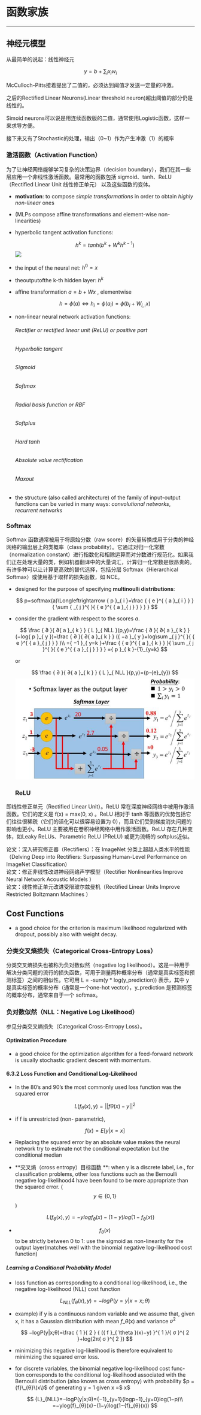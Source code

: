 # 函数家族

---

## 神经元模型

从最简单的说起：线性神经元


$$
 { y }=b +\sum_i { x}_{ i }{ w }_{ i }
$$


McCulloch-Pitts接着提出了二值的，必须达到阈值才发送一定量的冲激。

之后的Rectified Linear Neurons\(Linear threshold neuron\)超出阈值的部分仍是线性的。

Simoid neurons可以说是用连续函数版的二值，通常使用Logistic函数，这样一来求导方便。

接下来又有了Stochastic的处理，输出（0~1）作为产生冲激（1）的概率

### 激活函数（Activation Function）

为了让神经网络能够学习复杂的决策边界（decision boundary），我们在其一些层应用一个非线性激活函数。最常用的函数包括  sigmoid、tanh、ReLU（Rectified Linear Unit 线性修正单元） 以及这些函数的变体。

* **motivation**: to compose _simple transformations_ in order to obtain 
  _highly non-linear_ ones
* \(MLPs compose affine transformations and element-wise non-linearities\)
* hyperbolic tangent activation functions:

  $$
  { h }^{ k }=tanh({ b }^{ k }+{ W }^{ k }{ h }^{ k-1 })
  $$
  ![](https://upload.wikimedia.org/wikipedia/commons/thumb/7/76/Sinh_cosh_tanh.svg/256px-Sinh_cosh_tanh.svg.png)

* the input of the neural net: ${ h }^{ 0 }=x$
* theoutputofthe k-th hidden layer: ${ h }^{ k }$

* affine transformation $a = b+Wx$ \, elementwise


  $$
  h=\phi (a)⇔{ h }_{ i }=\phi ({ a }_{ i })=\phi ({ b }_{ i }+{ W }_{ i,: }x)
  $$

* non-linear neural network activation functions:

  ###### Rectifier or rectified linear unit \(ReLU\) or positive part

  ###### Hyperbolic tangent

  ###### Sigmoid

  ###### Softmax

  ###### Radial basis function or RBF

  ###### Softplus

  ###### Hard tanh

  ###### Absolute value rectification

  ###### Maxout

* the structure \(also called architecture\) of the family of input-output functions can be varied in many ways: 
  _convolutional networks_, 
  _recurrent networks_

### Softmax

Softmax 函数通常被用于将原始分数（raw score）的矢量转换成用于分类的神经网络的输出层上的类概率（class probability）。它通过对归一化常数（normalization constant）进行指数化和相除运算而对分数进行规范化。如果我们正在处理大量的类，例如机器翻译中的大量词汇，计算归一化常数是很昂贵的。有许多种可以让计算更高效的替代选择，包括分层 Softmax（Hierarchical Softmax）或使用基于取样的损失函数，如 NCE。

* designed for the purpose of specifying **multinoulli distributions**:

  $$
  p=softmax(a)\Longleftrightarrow { p }_{ i }=\frac { { e }^{ { a }_{ i } } }{ \sum { _{ j }^{  }{ { e }^{ { a }_{ j } } } }  }
  $$

* consider the gradient with respect to the scores $a$.

  $$
  \frac { ∂ }{ ∂{ a }_{ k } } { L }_{ NLL }(p,y)=\frac { ∂ }{ ∂{ a }_{ k } } (−log{ p }_{ y })=\frac { ∂ }{ ∂{ a }_{ k } } ({ −a }_{ y }+log\sum _{ j }^{  }{ { e }^{ { a }_{ j } } } )\\ ={ −1 }_{ y=k }+\frac { { e }^{ { a }_{ k } } }{ \sum _{ j }^{  }{ { e }^{ { a }_{ j } } }  } ={ p }_{ k }-{1}_{y=k}
  $$


  or

  $$
  \frac { ∂ }{ ∂{ a }_{ k } } { L }_{ NLL }(p,y)=(p-{e}_{y})
  $$
![](/assets/softmax.jpg)

  ### ReLU

即线性修正单元（Rectified Linear Unit）。ReLU 常在深度神经网络中被用作激活函数。它们的定义是 f\(x\) = max\(0, x\) 。ReLU 相对于 tanh 等函数的优势包括它们往往很稀疏（它们的活化可以很容易设置为 0），而且它们受到梯度消失问题的影响也更小。ReLU 主要被用在卷积神经网络中用作激活函数。ReLU 存在几种变体，如Leaky ReLUs、Parametric ReLU \(PReLU\) 或更为流畅的 softplus近似。

论文：深入研究修正器（Rectifiers）：在 ImageNet 分类上超越人类水平的性能（Delving Deep into Rectifiers: Surpassing Human-Level Performance on ImageNet Classification）  
论文：修正非线性改进神经网络声学模型（Rectifier Nonlinearities Improve Neural Network Acoustic Models ）  
论文：线性修正单元改进受限玻尔兹曼机（Rectified Linear Units Improve Restricted Boltzmann Machines  ）

## Cost Functions

* a good choice for the criterion is maximum likelihood regularized with dropout, possibly also with weight decay.

### 分类交叉熵损失（Categorical Cross-Entropy Loss）

分类交叉熵损失也被称为负对数似然（negative log likelihood）。这是一种用于解决分类问题的流行的损失函数，可用于测量两种概率分布（通常是真实标签和预测标签）之间的相似性。它可用 L = -sum\(y \* log\(y\_prediction\)\) 表示，其中 y 是真实标签的概率分布（通常是一个one-hot vector），y\_prediction 是预测标签的概率分布，通常来自于一个 softmax。

### 负对数似然（NLL：Negative Log Likelihood）

参见分类交叉熵损失（Categorical Cross-Entropy Loss）。

#### Optimization Procedure

* a good choice for the optimization algorithm for a feed-forward network is usually stochastic gradient descent with momentum.

#### 6.3.2 Loss Function and Conditional Log-Likelihood

* In the 80’s and 90’s the most commonly used loss function was the squared error

  $$
  L({ f }_{ θ }(x),y)={ ||fθ(x)−y|| }^{ 2 }
  $$

* if f is unrestricted \(non- parametric\),


  $$
  f(x) = E[y | x = x]
  $$

* Replacing the squared error by an absolute value makes the neural network try to estimate not the conditional expectation but the conditional median

* **交叉熵（cross entropy）目标函数 **: when y is a discrete label, i.e., for classification problems, other loss functions such as the Bernoulli negative log-likelihood4 have been found to be more appropriate than the squared error. \($$y∈{ \left\{ 0,1 \right\}  }$$\)


$$
L({ f }_{ θ }(x),y)=−ylog{ f }_{ θ }(x)−(1−y)log(1−{ f }_{ θ }(x))
$$


* $${f}_{\theta}(x)$$ to be strictly between 0 to 1: use the sigmoid as non-linearity for the output layer\(matches well with the binomial negative log-likelihood cost function\)

##### Learning a Conditional Probability Model

* loss function as corresponding to a conditional log-likelihood, i.e., the negative log-likelihood \(NLL\) cost function

  $$
  { L }_{ NLL }({ f }_{ \theta  }(x),y)=−logP(y=y|x=x;θ)
  $$

* example\) if y is a continuous random variable and we assume that, given x, it has a Gaussian distribution with mean ${f}\_{θ}$\(x\) and variance ${\sigma}^{2}$

  $$
  −logP(y|x;θ)=\frac { 1 }{ 2 } { ({ f }_{ \theta  }(x)−y) }^{ 1 }/{ σ }^{ 2 }+log(2π{ σ }^{ 2 })
  $$

* minimizing this negative log-likelihood is therefore equivalent to minimizing the squared error loss.

* for discrete variables, the binomial negative log-likelihood cost func- tion corresponds to the conditional log-likelihood associated with the Bernoulli distribution \(also known as cross entropy\) with probability $p = {f}\_{θ}\(x\)$ of generating y = 1 given x =$ x$


  $$
  {L}_{NLL}=−logP(y|x;θ)={−1}_{y=1}{logp−1}_{y=0}log(1−p)\\ =−ylog{f}_{θ}(x)−(1−y)log(1−{f}_{θ}(x))
  $$



